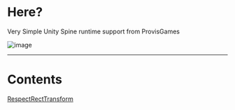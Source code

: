 # Here?
Very Simple Unity Spine runtime support from ProvisGames

![image](https://user-images.githubusercontent.com/14087406/81164192-ebc5dc80-8fca-11ea-9f8a-e0ef44938523.png)


- - -  
# Contents
[RespectRectTransform](https://github.com/ggzerosum/SpineUtility/tree/master/RespectRectTransform)
